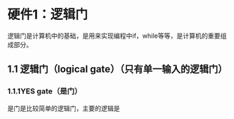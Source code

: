 # 硬件1：逻辑门

逻辑门是计算机中的基础，是用来实现编程中if，while等等，是计算机的重要组成部分。

## 1.1 逻辑门（logical gate）（只有单一输入的逻辑门）
### 1.1.1YES gate（是门）
是门是比较简单的逻辑门，主要的逻辑是
​​​​
